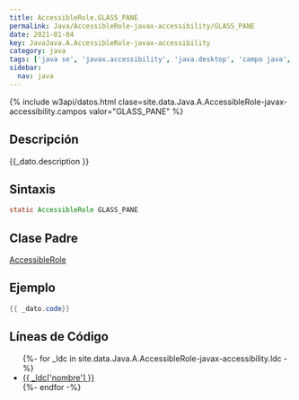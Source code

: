 ```yaml
---
title: AccessibleRole.GLASS_PANE
permalink: Java/AccessibleRole-javax-accessibility/GLASS_PANE
date: 2021-01-04
key: JavaJava.A.AccessibleRole-javax-accessibility
category: java
tags: ['java se', 'javax.accessibility', 'java.desktop', 'campo java', 'Java 1.0']
sidebar: 
  nav: java
---
```


{% include w3api/datos.html clase=site.data.Java.A.AccessibleRole-javax-accessibility.campos valor="GLASS_PANE" %}

## Descripción
{{_dato.description }}

## Sintaxis
~~~java
static AccessibleRole GLASS_PANE
~~~

## Clase Padre
[AccessibleRole](/Java/AccessibleRole-javax-accessibility/)

## Ejemplo
~~~java
{{ _dato.code}}
~~~

## Líneas de Código
<ul>
{%- for _ldc in site.data.Java.A.AccessibleRole-javax-accessibility.ldc -%}
   <li>
       <a href="{{_ldc['url'] }}">{{ _ldc['nombre'] }}</a>
   </li>
{%- endfor -%}
</ul>
